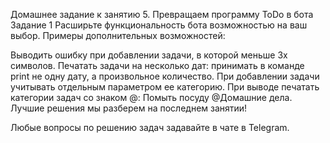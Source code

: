 Домашнее задание к занятию 5. Превращаем программу ToDo в бота
Задание 1
Расширьте функциональность бота возможностью на ваш выбор.
Примеры дополнительных возможностей:

Выводить ошибку при добавлении задачи, в которой меньше 3х символов.
Печатать задачи на несколько дат: принимать в команде print не одну дату, а произвольное количество.
При добавлении задачи учитывать отдельным параметром ее категорию. При выводе печатать категории задач со знаком @: Помыть посуду @Домашние дела.
Лучшие решения мы разберем на последнем занятии!

Любые вопросы по решению задач задавайте в чате в Telegram.

